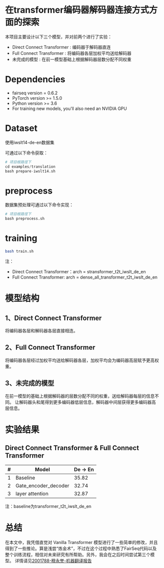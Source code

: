  # 在transformer编码器解码器连接方式方面的探索
本项目主要设计以下三个模型，并对前两个进行了实验：
- Direct Connect Transformer : 编码器于解码器直连
- Full Connect Transformer : 将编码器各层加权平均送给解码器
- 未完成的模型 : 在前一模型基础上根据解码器层数分配不同权重
# Dependencies
- fairseq version = 0.6.2
- PyTorch version >= 1.5.0
- Python version >= 3.6
- For training new models, you'll also need an NVIDIA GPU
# Dataset
使用iwslt14-de-en数据集

可通过以下命令获取：  
```py 
# 项目根路径下
cd examples/translation
bash prepare-iwslt14.sh
```
# preprocess
数据集预处理可通过以下命令实现：
```py 
# 项目根路径下
bash preprocess.sh
```
# training
```sh
bash train.sh
```
注：
- Direct Connect Transformer：arch = stransformer_t2t_iwslt_de_en
- Full Connect Transformer: arch = dense_all_transformer_t2t_iwslt_de_en


# 模型结构
## 1、Direct Connect Transformer
将编码器各层和解码器各层直接相连。

## 2、Full Connect Transformer
将编码器各层经过加权平均送给解码器各层，加权平均会为编码器高层赋予更高权重。

## 3、未完成的模型
在前一模型的基础上根据解码器的层数分配不同的权重，送给解码器每层的信息不同。
让解码器头和尾得到更多编码器低层信息，解码器中间层获得更多编码器高层信息。

# 实验结果
## Direct Connect Transformer & Full Connect Transformer
#| Model |  De -> En |
--|--|--
1|Baseline|35.82
2|Gate_encoder_decoder|32.74
3|layer attention|32.87

注：baseline为transformer_t2t_iwslt_de_en


# 总结
在本文中，我凭借直觉对 Vanilla Transformer 模型进行了一些简单的修改，并且得到了一些推论。算是浅尝“炼金术”，不过在这个过程中熟悉了FairSeq代码以及整个训练流程，相信对未来研究有所帮助。另外，我会在之后时间尝试第三个模型。
详情请见[2001788-穆永誉-机器翻译报告](https://github.com/takagi97/MTWork/blob/master/2001788-%E7%A9%86%E6%B0%B8%E8%AA%89-%E6%9C%BA%E5%99%A8%E7%BF%BB%E8%AF%91%E6%8A%A5%E5%91%8A.pdf)
